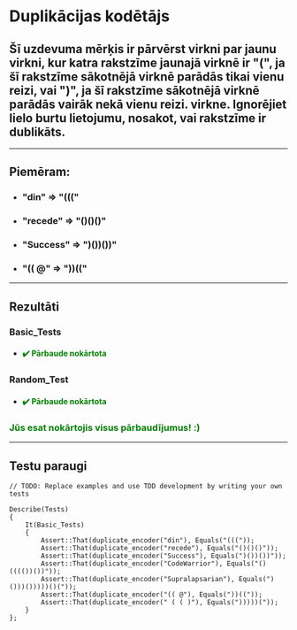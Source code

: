 # **Duplikācijas kodētājs**

## **Šī uzdevuma mērķis ir pārvērst virkni par jaunu virkni, kur katra rakstzīme jaunajā virknē ir "(", ja šī rakstzīme sākotnējā virknē parādās tikai vienu reizi, vai ")", ja šī rakstzīme sākotnējā virknē parādās vairāk nekā vienu reizi. virkne. Ignorējiet lielo burtu lietojumu, nosakot, vai rakstzīme ir dublikāts.**
------
## **Piemēram:**

* ###  "din"      =>  "((("
* ###  "recede"   =>  "()()()"
* ###  "Success"  =>  ")())())"
* ###  "(( @"     =>  "))((" 


---
## **Rezultāti**


###    Basic_Tests
- #### <span style="color:green">:heavy_check_mark: Pārbaude nokārtota</span>

### Random_Test
- #### <span style="color:green">:heavy_check_mark: Pārbaude nokārtota</span>

### <span style="color:green"> Jūs esat nokārtojis visus pārbaudījumus! :)</span>

---
## **Testu paraugi**
```
// TODO: Replace examples and use TDD development by writing your own tests

Describe(Tests)
{  
    It(Basic_Tests)
    {
        Assert::That(duplicate_encoder("din"), Equals("((("));
        Assert::That(duplicate_encoder("recede"), Equals("()()()"));
        Assert::That(duplicate_encoder("Success"), Equals(")())())"));
        Assert::That(duplicate_encoder("CodeWarrior"), Equals("()(((())())"));
        Assert::That(duplicate_encoder("Supralapsarian"), Equals(")()))()))))()("));
        Assert::That(duplicate_encoder("(( @"), Equals("))(("));
        Assert::That(duplicate_encoder(" ( ( )"), Equals(")))))("));
    }
};
